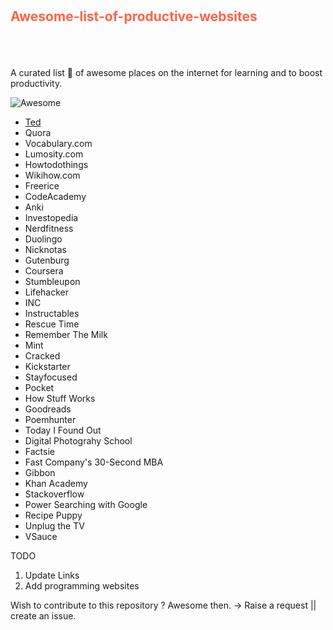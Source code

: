 #
<div style="height:80px">
<h2 style="color:tomato">Awesome-list-of-productive-websites</h2>
</div>

A curated list :book: of awesome places on the internet for learning and to boost productivity.

<img src="https://camo.githubusercontent.com/13c4e50d88df7178ae1882a203ed57b641674f94/68747470733a2f2f63646e2e7261776769742e636f6d2f73696e647265736f726875732f617765736f6d652f643733303566333864323966656437386661383536353265336136336531353464643865383832392f6d656469612f62616467652e737667" alt="Awesome" data-canonical-src="https://cdn.rawgit.com/sindresorhus/awesome/d7305f38d29fed78fa85652e3a63e154dd8e8829/media/badge.svg" style="max-width:100%;"> 
<br>



<ul> 
<li><a href="www.ted.com" target="_blank">Ted</a> </li>
<li><a>Quora</a> </li>
<li><a>Vocabulary.com</a> </li>
<li><a>Lumosity.com</a> </li>
<li><a>Howtodothings</a> </li>
<li><a>Wikihow.com</a></li>
<li><a>Freerice</a></li>
<li><a>CodeAcademy</a></li>
<li><a>Anki</a></li>
<li><a>Investopedia</a></li>
<li><a>Nerdfitness</a></li>
<li><a>Duolingo</a></li>
<li><a>Nicknotas</a></li>
<li><a>Gutenburg</a></li>
<li><a>Coursera</a></li>
<li><a>Stumbleupon</a></li>
<li><a>Lifehacker</a></li>
<li><a>INC</a></li>
<li><a>Instructables</a></li>
<li><a>Rescue Time</a></li>
<li><a>Remember The Milk</a></li>
<li><a>Mint</a></li>
<li><a>Cracked</a></li>
<li><a>Kickstarter</a></li>
<li><a>Stayfocused</a></li>
<li><a>Pocket</a></li>
<li><a>How Stuff Works</a></li>
<li><a>Goodreads</a></li>
<li><a>Poemhunter</a></li>
<li><a>Today I Found Out</a></li>
<li><a>Digital Photograhy School</a></li>
<li><a>Factsie</a></li>
<li><a>Fast Company's 30-Second MBA</a></li>
<li><a>Gibbon</a></li>
<li><a>Khan Academy</a></li>
<li><a>Stackoverflow</a></li>
<li><a>Power Searching with Google</a></li>
<li><a>Recipe Puppy</a></li>
<li><a>Unplug the TV</a></li>
<li><a>VSauce</a></li>

</ul>


TODO

1. Update Links
2. Add programming websites


Wish to contribute to this repository ?
Awesome then.
-> Raise a request || create an issue.
